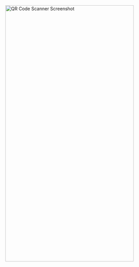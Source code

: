 

<img src="https://github.com/user-attachments/assets/47a88825-6d3e-4a83-ab65-a50a923897ce" width="400" height="800" alt="QR Code Scanner Screenshot">


